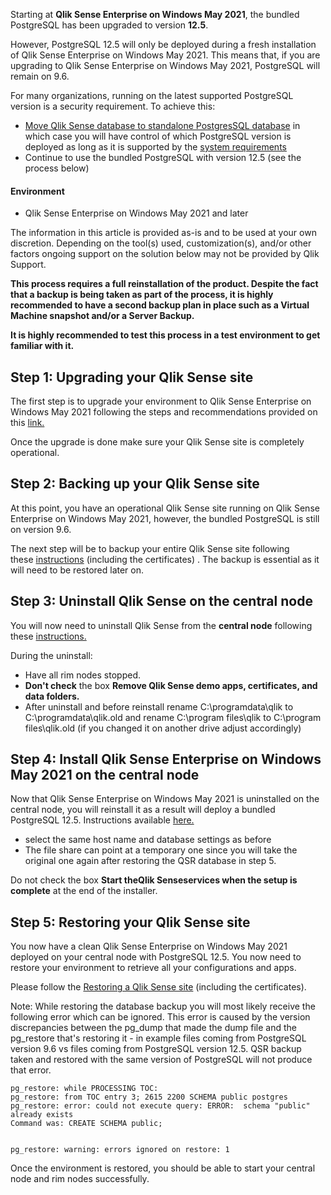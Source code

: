 

Starting at **Qlik Sense Enterprise on Windows May 2021**, the bundled PostgreSQL has been upgraded to version **12.5**.

However, PostgreSQL 12.5 will only be deployed during a fresh installation of Qlik Sense Enterprise on Windows May 2021. This means that, if you are upgrading to Qlik Sense Enterprise on Windows May 2021, PostgreSQL will remain on 9.6.

For many organizations, running on the latest supported PostgreSQL version is a security requirement. To achieve this:

-   [Move Qlik Sense database to standalone PostgresSQL database](https://community.qlik.com/t5/Knowledge-Base/How-to-move-Qlik-Sense-database-to-standalone-PostgresSQL/ta-p/1791775) in which case you will have control of which PostgreSQL version is deployed as long as it is supported by the [system requirements](https://help.qlik.com/en-US/sense-admin/May2021/Subsystems/DeployAdministerQSE/Content/Sense_DeployAdminister/Common/system-requirements.htm)
-   Continue to use the bundled PostgreSQL with version 12.5 (see the process below)

#### **Environment**

-   Qlik Sense Enterprise on Windows May 2021 and later

The information in this article is provided as-is and to be used at your own discretion. Depending on the tool(s) used, customization(s), and/or other factors ongoing support on the solution below may not be provided by Qlik Support.

**This process requires a full reinstallation of the product. Despite the fact that a backup is being taken as part of the process, it is highly recommended to have a second backup plan in place such as a Virtual Machine snapshot and/or a Server Backup.**

**It is highly recommended to test this process in a test environment to get familiar with it.**

## **Step 1: Upgrading your Qlik Sense site**

The first step is to upgrade your environment to Qlik Sense Enterprise on Windows May 2021 following the steps and recommendations provided on this [link.](https://help.qlik.com/en-US/sense-admin/May2021/Subsystems/DeployAdministerQSE/Content/Sense_DeployAdminister/QSEoW/Deploy_QSEoW/Upgrading.htm)

Once the upgrade is done make sure your Qlik Sense site is completely operational.

## **Step 2: Backing up your Qlik Sense site**

At this point, you have an operational Qlik Sense site running on Qlik Sense Enterprise on Windows May 2021, however, the bundled PostgreSQL is still on version 9.6.

The next step will be to backup your entire Qlik Sense site following these [instructions](https://help.qlik.com/en-US/sense-admin/Subsystems/DeployAdministerQSE/Content/Sense_DeployAdminister/QSEoW/Deploy_QSEoW/Backing-up-a-site.htm) (including the certificates) . The backup is essential as it will need to be restored later on.

## **Step 3: Uninstall Qlik Sense on the central node**

You will now need to uninstall Qlik Sense from the **central node** following these [instructions.](https://help.qlik.com/en-US/sense-admin/Subsystems/DeployAdministerQSE/Content/Sense_DeployAdminister/QSEoW/Deploy_QSEoW/Uninstalling.htm)

During the uninstall:

-   Have all rim nodes stopped.
-   **Don't check** the box **Remove Qlik Sense demo apps, certificates, and data folders.**
-   After uninstall and before reinstall rename C:\programdata\qlik to C:\programdata\qlik.old and rename C:\program files\qlik to C:\program files\qlik.old (if you changed it on another drive adjust accordingly)

## **Step 4: Install Qlik Sense Enterprise on Windows May 2021 on the central node**

Now that Qlik Sense Enterprise on Windows May 2021 is uninstalled on the central node, you will reinstall it as a result will deploy a bundled PostgreSQL 12.5. Instructions available [here.](https://help.qlik.com/en-US/sense-admin/May2021/Subsystems/DeployAdministerQSE/Content/Sense_DeployAdminister/QSEoW/Deploy_QSEoW/Installing-Qlik-Sense-Basic.htm)

-   select the same host name and database settings as before
-   The file share can point at a temporary one since you will take the original one again after restoring the QSR database in step 5.

Do not check the box **Start theQlik Senseservices when the setup is complete** at the end of the installer.

## **Step 5: Restoring your Qlik Sense site**

You now have a clean Qlik Sense Enterprise on Windows May 2021 deployed on your central node with PostgreSQL 12.5. You now need to restore your environment to retrieve all your configurations and apps.

Please follow the [Restoring a Qlik Sense site](https://help.qlik.com/en-US/sense-admin/Subsystems/DeployAdministerQSE/Content/Sense_DeployAdminister/QSEoW/Deploy_QSEoW/Restoring-a-site.htm) (including the certificates).

Note: While restoring the database backup you will most likely receive the following error which can be ignored. This error is caused by the version discrepancies between the pg_dump that made the dump file and the pg_restore that's restoring it - in example files coming from PostgreSQL version 9.6 vs files coming from PostgreSQL version 12.5. QSR backup taken and restored with the same version of PostgreSQL will not produce that error.

```markup
pg_restore: while PROCESSING TOC:
pg_restore: from TOC entry 3; 2615 2200 SCHEMA public postgres
pg_restore: error: could not execute query: ERROR:  schema "public" already exists
Command was: CREATE SCHEMA public;


pg_restore: warning: errors ignored on restore: 1
```

Once the environment is restored, you should be able to start your central node and rim nodes successfully.